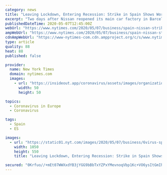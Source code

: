 ```yaml
---
category: news
title: "Leaving Lockdown, Entering Recession: Strike in Spain Shows Workers’ Fears"
excerpt: "Two days after Nissan reopened its main car factory in Barcelona, a walkout at a smaller plant forced production to halt. It may be a hint of what’s to come."
publishedDateTime: 2020-05-07T12:45:00Z
webUrl: "https://www.nytimes.com/2020/05/07/business/spain-nissan-strike-recession.html"
ampWebUrl: "https://www.nytimes.com/2020/05/07/business/spain-nissan-strike-recession.amp.html"
cdnAmpWebUrl: "https://www-nytimes-com.cdn.ampproject.org/c/s/www.nytimes.com/2020/05/07/business/spain-nissan-strike-recession.amp.html"
type: article
quality: 88
heat: 88
published: false

provider:
  name: New York Times
  domain: nytimes.com
  images:
    - url: "https://insideout.app/coronavirus/assets/images/organizations/nytimes.com-50x50.jpg"
      width: 50
      height: 50

topics:
  - Coronavirus in Europe
  - Coronavirus

tags:
  - Spain
  - ES

images:
  - url: "https://static01.nyt.com/images/2020/05/07/business/6virus-spain-car01/6virus-spain-car01-facebookJumbo.jpg"
    width: 1050
    height: 550
    title: "Leaving Lockdown, Entering Recession: Strike in Spain Shows Workers’ Fears"

secured: "0Krfuo//+mEt07WWXxdYB3jYGG9bBbTxYZPxYMevnoqVbp1Kc+VO6ysItGmIhgW4vba3hBwmBklP6OtbfYReUqLEi5MIJMHTqPSRozJ8wvAGt88Es9gJQKRRW9XSfSP5rEP2gzLGz/bhah3h2fZXFuds0Q642bta997JEwuwlcbpvdv+sqOFi4s8acRzynZvEFmvAfBqMxoLq7CaRnPkjZodRq0nhJwrowIFqfrnQqIyYt+cRAXlfKtt/3if/z6fkgYA+kX/Cn0GeaDjcPDiQrFR0IEgBnkEGL15c3ke0jUkB5jsdW7v1NfimlBYQ+G1CYiyBBOWgz7Y3FVGbcFg2WQGcJixYCM7Dtq9ZWx3qv0L1I1oTdQjLyh5MBP9L1Npv5R8EM8BUHOXRPMlBaRjlbY1eX3g4hN+TdSP9s3SdxAt+mrjepCAFqr12pk5mCXFneIfWMjKF2F1Nrmj+RKWWfOP9wrejNEO58bf5OeX+wc=;kvj1QqLcuwzDOZAO59yAhQ=="
---
```


